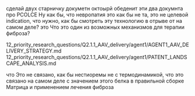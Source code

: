 

сделай двух старничку докуметн октоырй обеденит эти два докумнта 
про PCOLCE Ну как бы, что невропатия это как бы не та, это не целевой indication, что нужно, как бы смотреть эту технологию в отрыве от на самом деле? это
Что это один из возможных механизмов для терапии фиброза?

12_priority_research_questions/Q2.1.1_AAV_delivery/agent1/AGENT1_AAV_DELIVERY_STRATEGY.md
12_priority_research_questions/Q2.1.1_AAV_delivery/agent1/PATENT_LANDSCAPE_ANALYSIS.md

что Это не связано, как бы нестиоремы не с термодинамикой, что это связано на самом деле с значением этого белка в правильной сборке Матрица и применением лечения фиброза

